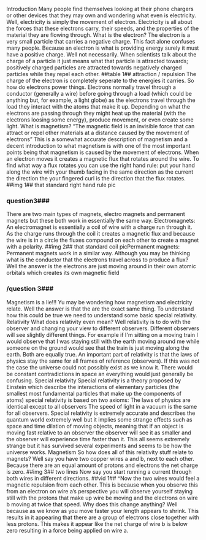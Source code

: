 Introduction
Many people find themselves looking at their phone chargers or other devices that
they may own and wondering what even is electricity. Well, electricity is simply the
movement of electron. Electricity is all about the forces that these electrons carry,
their speeds, and the properties of the material they are flowing through.
What is the electron?
The electron is a very small particle that carries a negative charge. This fact alone
confuses many people. Because an electron is what is providing energy surely it
must have a positive charge. Well not necessarily. When scientists talk about the
charge of a particle it just means what that particle is attracted towards; positively
charged particles are attracted towards negatively charged particles while they
repel each other.
##table 1## attraction / repulsion
The charge of the electron is completely seperate to the energies it carries. So how
do electrons power things. Electrons normally travel through a conductor
(generally a wire) before going through a load (which could be anything but, for
example, a light globe) as the electrons travel through the load they interact with
the atoms that make it up. Depending on what the electrons are passing through
they might heat up the material (with the electrons loosing some energy), produce
movement, or even create some light.
What is magnetism?
“The magnetic field is an invisible force that can attract or repel other materials at a
distance caused by the movement of electrons” This is a somewhat accurate
description of magnetism and a decent introduction to what magnetism is with one
of the most important points being that magnetism is caused by the movement of
electrons. When an electron moves it creates a magnetic flux that rotates around
the wire. To find what way a flux rotates you can use the right hand rule: put your
hand along the wire with your thumb facing in the same direction as the current the
direction the your fingered curl is the direction that the flux rotates.
##img 1## that standard right hand rule pic
### question3###
There are two main types of magnets, electro magnets and permanent magnets
but these both work in essentially the same way.
Electromagnets:
An electromagnet is essentially a coil of wire with a charge run through it. As the
charge runs through the coil it creates a magnetic flux and because the wire is in a
circle the fluxes compound on each other to create a magnet with a polarity.
##img 2## that standard coil picPermanent magnets:
Permanent magnets work in a similar way. Although you may be thinking what is
the conductor that the electrons travel across to produce a flux? Well the answer is
the electrons are just moving around in their own atomic orbitals which creates its
own magnetic field
### /question 3###
Magnetism is a lie!!!
Yu may be wondering how magnetism and electricity relate. Well the answer is that
the are the exact same thing. To understand how this could be true we need to
understand some basic special relativity.
Relativity
What does relativity even mean? Well relativity is to do with the observer and
changing your view to different observers. Different observers will see slightly
different things. For example if I'm sitting on a moving train I would observe that I
was staying still with the earth moving around me while someone on the ground
would see that the train is just moving along the earth. Both are equally true.
An important part of relativity is that the laws of physics stay the same for all
frames of reference (observers). If this was not the case the universe could not
possibly exist as we know it. There would be constant contradictions in space an
everything would just generally be confusing.
Special relativity
Special relativity is a theory proposed by Einstein which describe the interactions
of elementary particles (the smallest most fundamental particles that make up the
components of atoms) special relativity is based on two axioms:
The laws of physics are identical except to all observers
The speed of light in a vacuum is the same for all observers.
Special relativity is extremely accurate and describes the quantum world extremely
well but it implies some strange effects such as space and time dilation of moving
objects, meaning that if an object is moving fast relative to an observer the
observer will see it as smaller and the observer will experience time faster than it.
This all seems extremely strange but it has survived several experiments and
seems to be how the universe works.
Magnetism
So how does all of this relativity stuff relate to magnets? Well say you have two
copper wires a and b, next to each other. Because there are an equal amount of
protons and electrons the net charge is zero.
##img 3## two lines
Now say you start running a current through both wires in different directions.
##vid 1## ^Now the two wires would feel a magnetic repulsion from each other. This is
because when you observe this from an electron on wire a’s perspective you will
observe yourself staying still with the protons that make up wire be moving and the
electrons on wire b moving at twice that speed. Why does this change anything?
Well because as we know as you move faster your length appears to shrink. This
results in it appearing that there are a group of electrons close together with less
protons. This makes it appear like the net charge of wire b is below zero resulting
in a force being applied on wire a.
